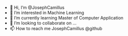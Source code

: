 - 👋 Hi, I’m @JosephCamillus
- 👀 I’m interested in Machine Learning
- 🌱 I’m currently learning Master of Computer Application
- 💞️ I’m looking to collaborate on ...
- 📫 How to reach me JosephCamillus @github

<!---
JosephCamillus/JosephCamillus is a ✨ special ✨ repository because its `README.md` (this file) appears on your GitHub profile.
You can click the Preview link to take a look at your changes.
--->
